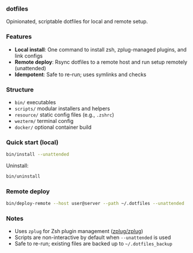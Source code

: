 ### dotfiles
Opinionated, scriptable dotfiles for local and remote setup.

### Features
- **Local install**: One command to install zsh, zplug-managed plugins, and link configs
- **Remote deploy**: Rsync dotfiles to a remote host and run setup remotely (unattended)
- **Idempotent**: Safe to re-run; uses symlinks and checks

### Structure
- `bin/` executables
- `scripts/` modular installers and helpers
- `resource/` static config files (e.g., `.zshrc`)
- `wezterm/` terminal config
- `docker/` optional container build

### Quick start (local)
```bash
bin/install --unattended
```

Uninstall:
```bash
bin/uninstall
```

### Remote deploy
```bash
bin/deploy-remote --host user@server --path ~/.dotfiles --unattended
```

### Notes
- Uses `zplug` for Zsh plugin management ([zplug/zplug](https://github.com/zplug/zplug))
- Scripts are non-interactive by default when `--unattended` is used
- Safe to re-run; existing files are backed up to `~/.dotfiles_backup`

